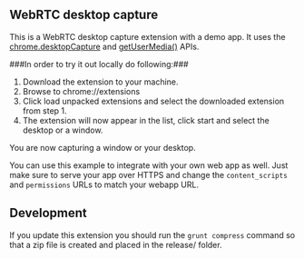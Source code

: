 ## WebRTC desktop capture
This is a WebRTC desktop capture extension with a demo app. It uses the [chrome.desktopCapture](https://developer.chrome.com/extensions/desktopCapture) and [getUserMedia()](http://dev.w3.org/2011/webrtc/editor/archives/20140619/getusermedia.html) APIs.

###In order to try it out locally do following:###
1. Download the extension to your machine.
2. Browse to chrome://extensions
3. Click load unpacked extensions and select the downloaded extension from step 1.
4. The extension will now appear in the list, click start and select the desktop or a window.

You are now capturing a window or your desktop.

You can use this example to integrate with your own web app as well. Just make sure to serve your app over HTTPS and change the `content_scripts` and  `permissions` URLs to match your webapp URL.

## Development
If you update this extension you should run the `grunt compress` command so that a zip file is created and placed in the release/ folder.
